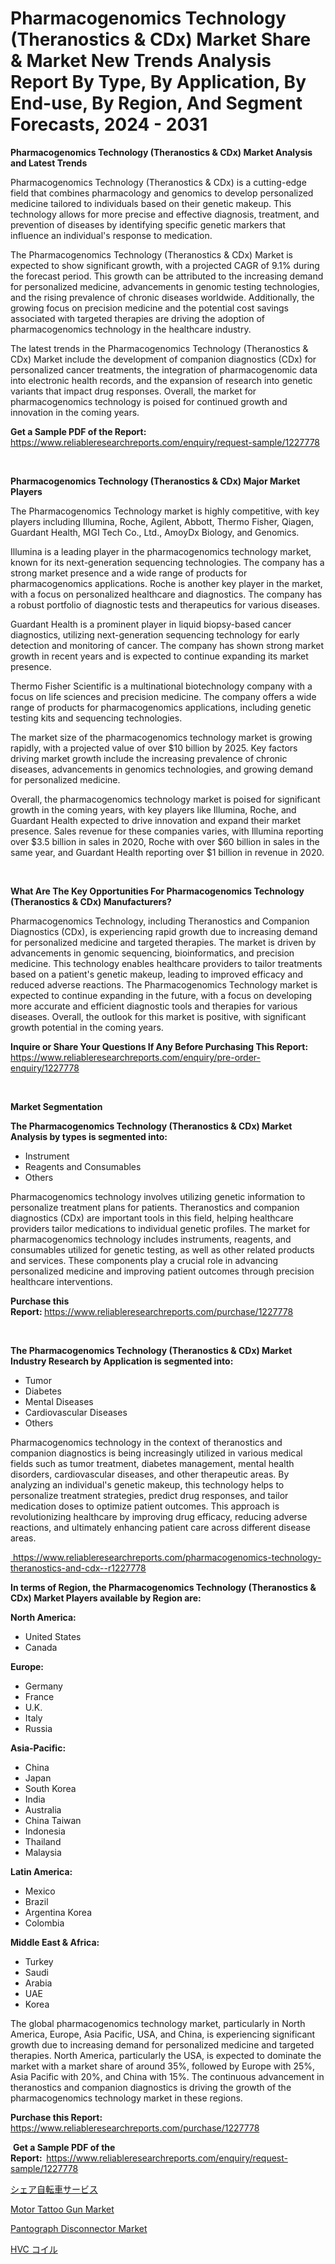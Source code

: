 <p><h1>Pharmacogenomics Technology (Theranostics & CDx) Market Share & Market New Trends Analysis Report By Type, By Application, By End-use, By Region, And Segment Forecasts, 2024 - 2031</h1></p><p><strong>Pharmacogenomics Technology (Theranostics & CDx) Market Analysis and Latest Trends</strong></p>
<p><p>Pharmacogenomics Technology (Theranostics & CDx) is a cutting-edge field that combines pharmacology and genomics to develop personalized medicine tailored to individuals based on their genetic makeup. This technology allows for more precise and effective diagnosis, treatment, and prevention of diseases by identifying specific genetic markers that influence an individual's response to medication.</p><p>The Pharmacogenomics Technology (Theranostics & CDx) Market is expected to show significant growth, with a projected CAGR of 9.1% during the forecast period. This growth can be attributed to the increasing demand for personalized medicine, advancements in genomic testing technologies, and the rising prevalence of chronic diseases worldwide. Additionally, the growing focus on precision medicine and the potential cost savings associated with targeted therapies are driving the adoption of pharmacogenomics technology in the healthcare industry.</p><p>The latest trends in the Pharmacogenomics Technology (Theranostics & CDx) Market include the development of companion diagnostics (CDx) for personalized cancer treatments, the integration of pharmacogenomic data into electronic health records, and the expansion of research into genetic variants that impact drug responses. Overall, the market for pharmacogenomics technology is poised for continued growth and innovation in the coming years.</p></p>
<p><strong>Get a Sample PDF of the Report:&nbsp;</strong> <a href="https://www.reliableresearchreports.com/enquiry/request-sample/1227778">https://www.reliableresearchreports.com/enquiry/request-sample/1227778</a></p>
<p>&nbsp;</p>
<p><strong>Pharmacogenomics Technology (Theranostics & CDx) Major Market Players</strong></p>
<p><p>The Pharmacogenomics Technology market is highly competitive, with key players including Illumina, Roche, Agilent, Abbott, Thermo Fisher, Qiagen, Guardant Health, MGI Tech Co., Ltd., AmoyDx Biology, and Genomics. </p><p>Illumina is a leading player in the pharmacogenomics technology market, known for its next-generation sequencing technologies. The company has a strong market presence and a wide range of products for pharmacogenomics applications. Roche is another key player in the market, with a focus on personalized healthcare and diagnostics. The company has a robust portfolio of diagnostic tests and therapeutics for various diseases.</p><p>Guardant Health is a prominent player in liquid biopsy-based cancer diagnostics, utilizing next-generation sequencing technology for early detection and monitoring of cancer. The company has shown strong market growth in recent years and is expected to continue expanding its market presence.</p><p>Thermo Fisher Scientific is a multinational biotechnology company with a focus on life sciences and precision medicine. The company offers a wide range of products for pharmacogenomics applications, including genetic testing kits and sequencing technologies.</p><p>The market size of the pharmacogenomics technology market is growing rapidly, with a projected value of over $10 billion by 2025. Key factors driving market growth include the increasing prevalence of chronic diseases, advancements in genomics technologies, and growing demand for personalized medicine.</p><p>Overall, the pharmacogenomics technology market is poised for significant growth in the coming years, with key players like Illumina, Roche, and Guardant Health expected to drive innovation and expand their market presence. Sales revenue for these companies varies, with Illumina reporting over $3.5 billion in sales in 2020, Roche with over $60 billion in sales in the same year, and Guardant Health reporting over $1 billion in revenue in 2020.</p></p>
<p>&nbsp;</p>
<p><strong>What Are The Key Opportunities For Pharmacogenomics Technology (Theranostics & CDx) Manufacturers?</strong></p>
<p><p>Pharmacogenomics Technology, including Theranostics and Companion Diagnostics (CDx), is experiencing rapid growth due to increasing demand for personalized medicine and targeted therapies. The market is driven by advancements in genomic sequencing, bioinformatics, and precision medicine. This technology enables healthcare providers to tailor treatments based on a patient's genetic makeup, leading to improved efficacy and reduced adverse reactions. The Pharmacogenomics Technology market is expected to continue expanding in the future, with a focus on developing more accurate and efficient diagnostic tools and therapies for various diseases. Overall, the outlook for this market is positive, with significant growth potential in the coming years.</p></p>
<p><strong>Inquire or Share Your Questions If Any Before Purchasing This Report:</strong> <a href="https://www.reliableresearchreports.com/enquiry/pre-order-enquiry/1227778">https://www.reliableresearchreports.com/enquiry/pre-order-enquiry/1227778</a></p>
<p>&nbsp;</p>
<p><strong>Market Segmentation</strong></p>
<p><strong>The Pharmacogenomics Technology (Theranostics & CDx) Market Analysis by types is segmented into:</strong></p>
<p><ul><li>Instrument</li><li>Reagents and Consumables</li><li>Others</li></ul></p>
<p><p>Pharmacogenomics technology involves utilizing genetic information to personalize treatment plans for patients. Theranostics and companion diagnostics (CDx) are important tools in this field, helping healthcare providers tailor medications to individual genetic profiles. The market for pharmacogenomics technology includes instruments, reagents, and consumables utilized for genetic testing, as well as other related products and services. These components play a crucial role in advancing personalized medicine and improving patient outcomes through precision healthcare interventions.</p></p>
<p><strong>Purchase this Report:&nbsp;</strong><a href="https://www.reliableresearchreports.com/purchase/1227778">https://www.reliableresearchreports.com/purchase/1227778</a></p>
<p>&nbsp;</p>
<p><strong>The Pharmacogenomics Technology (Theranostics & CDx) Market Industry Research by Application is segmented into:</strong></p>
<p><ul><li>Tumor</li><li>Diabetes</li><li>Mental Diseases</li><li>Cardiovascular Diseases</li><li>Others</li></ul></p>
<p><p>Pharmacogenomics technology in the context of theranostics and companion diagnostics is being increasingly utilized in various medical fields such as tumor treatment, diabetes management, mental health disorders, cardiovascular diseases, and other therapeutic areas. By analyzing an individual's genetic makeup, this technology helps to personalize treatment strategies, predict drug responses, and tailor medication doses to optimize patient outcomes. This approach is revolutionizing healthcare by improving drug efficacy, reducing adverse reactions, and ultimately enhancing patient care across different disease areas.</p></p>
<p><a href="https://www.reliableresearchreports.com/pharmacogenomics-technology-theranostics-and-cdx--r1227778">&nbsp;https://www.reliableresearchreports.com/pharmacogenomics-technology-theranostics-and-cdx--r1227778</a></p>
<p><strong>In terms of Region, the Pharmacogenomics Technology (Theranostics & CDx) Market Players available by Region are:</strong></p>
<p>
    <p> <strong> North America: </strong>
        <ul>
            <li>United States</li>
            <li>Canada</li>
        </ul>
        </p> 
    <p> <strong> Europe: </strong>
        <ul>
            <li>Germany</li>
            <li>France</li>
            <li>U.K.</li>
            <li>Italy</li>
            <li>Russia</li>
        </ul>
        </p> 
    <p> <strong> Asia-Pacific: </strong>
        <ul>
            <li>China</li>
            <li>Japan</li>
            <li>South Korea</li>
            <li>India</li>
            <li>Australia</li>
            <li>China Taiwan</li>
            <li>Indonesia</li>
            <li>Thailand</li>
            <li>Malaysia</li>
        </ul>
        </p> 
    <p> <strong> Latin America: </strong>
        <ul>
            <li>Mexico</li>
            <li>Brazil</li>
            <li>Argentina Korea</li>
            <li>Colombia</li>
        </ul>
        </p> 
    <p> <strong> Middle East & Africa: </strong>
        <ul>
            <li>Turkey</li>
            <li>Saudi</li>
            <li>Arabia</li>
            <li>UAE</li>
            <li>Korea</li>
        </ul>
    </p>
    </p>
<p><p>The global pharmacogenomics technology market, particularly in North America, Europe, Asia Pacific, USA, and China, is experiencing significant growth due to increasing demand for personalized medicine and targeted therapies. North America, particularly the USA, is expected to dominate the market with a market share of around 35%, followed by Europe with 25%, Asia Pacific with 20%, and China with 15%. The continuous advancement in theranostics and companion diagnostics is driving the growth of the pharmacogenomics technology market in these regions.</p></p>
<p><strong>Purchase this Report: </strong><a href="https://www.reliableresearchreports.com/purchase/1227778">https://www.reliableresearchreports.com/purchase/1227778</a></p>
<p>&nbsp;<strong>Get a Sample PDF of the Report:&nbsp;&nbsp;</strong><a href="https://www.reliableresearchreports.com/enquiry/request-sample/1227778">https://www.reliableresearchreports.com/enquiry/request-sample/1227778</a></p>
<p><strong></strong></p>
<p><p><a href="https://github.com/RodHoppe07/Market-Research-Report-List-2/blob/main/7488242166533.md">シェア自転車サービス</a></p><p><a href="https://github.com/Alonsoolds3wq1d81czn8rbol/Market-Research-Report-List-3/blob/main/motor-tattoo-gun-market.md">Motor Tattoo Gun Market</a></p><p><a href="https://github.com/yemakinde/Market-Research-Report-List-3/blob/main/pantograph-disconnector-market.md">Pantograph Disconnector Market</a></p><p><a href="https://github.com/laurenreichert/Market-Research-Report-List-2/blob/main/4264740166532.md">HVC コイル</a></p></p>